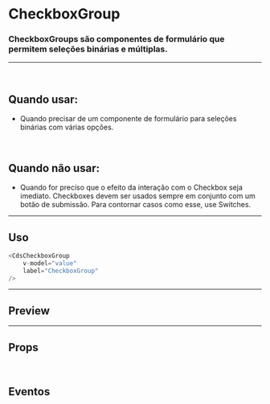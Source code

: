 # CheckboxGroup

### CheckboxGroups são componentes de formulário que permitem seleções binárias e múltiplas.
---
<br>

## Quando usar:
- Quando precisar de um componente de formulário para seleções binárias com várias opções.

<br>

## Quando não usar:
- Quando for preciso que o efeito da interação com o Checkbox seja imediato. Checkboxes devem ser usados sempre em conjunto com um botão de submissão. Para contornar casos como esse, use Switches.


---

## Uso

```js
<CdsCheckboxGroup
	v-model="value"
	label="CheckboxGroup"
/>
```

---

## Preview

<PreviewBuilder
	:args
	component="CdsCheckboxGroup"
	:events
/>

---

## Props

<APITable
	name="CdsCheckboxGroup"
	section="props"
/>
<br>

## Eventos

<APITable
	name="CdsCheckboxGroup"
	section="events"
/>
<br>

<script setup>
	import { ref } from 'vue';
import CdsCheckboxGroup from '@/components/CheckboxGroup.vue';

const events = [
	'update:modelValue',
];

const args = ref({
	label: 'Checkbox Group',
	modelValue: ['test-1'],
	state: 'default',
	options: [
		{
			label: 'Teste 1',
			value: 'test-1',
		},
		{
			label: 'Teste 2',
			value: 'test-2',
		},
		{
			label: 'Teste 3',
			value: 'test-3',
		},
	],
	disabled: false,
	variant: 'green',
});
</script>
